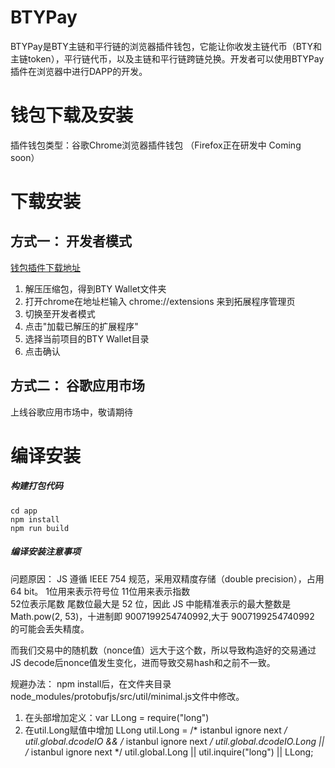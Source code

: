 # BTYPay
BTYPay是BTY主链和平行链的浏览器插件钱包，它能让你收发主链代币（BTY和主链token），平行链代币，以及主链和平行链跨链兑换。开发者可以使用BTYPay插件在浏览器中进行DAPP的开发。

# 钱包下载及安装
插件钱包类型：谷歌Chrome浏览器插件钱包 （Firefox正在研发中 Coming soon）

# 下载安装
## 方式一： 开发者模式
[钱包插件下载地址](https://github.com/33cn/btypay/releases/download/0.1/BTY_Wallet.zip)

1. 解压压缩包，得到BTY Wallet文件夹
2. 打开chrome在地址栏输入 chrome://extensions 来到拓展程序管理页
3. 切换至开发者模式
4. 点击"加载已解压的扩展程序"
5. 选择当前项目的BTY Wallet目录
6. 点击确认

## 方式二： 谷歌应用市场
上线谷歌应用市场中，敬请期待

# 编译安装
##### 构建打包代码
```
cd app
npm install
npm run build
```
##### 编译安装注意事项  
问题原因： 
JS 遵循 IEEE 754 规范，采用双精度存储（double precision），占用 64 bit。 
1位用来表示符号位 
11位用来表示指数  
52位表示尾数 
尾数位最大是 52 位，因此 JS 中能精准表示的最大整数是 Math.pow(2, 53)，十进制即 9007199254740992,大于 9007199254740992 的可能会丢失精度。 

而我们交易中的随机数（nonce值）远大于这个数，所以导致构造好的交易通过JS decode后nonce值发生变化，进而导致交易hash和之前不一致。 

规避办法： 
npm install后，在文件夹目录node_modules/protobufjs/src/util/minimal.js文件中修改。 
1. 在头部增加定义：var LLong = require("long") 
2. 在util.Long赋值中增加 LLong 
util.Long = /* istanbul ignore next */ util.global.dcodeIO && /* istanbul ignore next */ util.global.dcodeIO.Long 
         || /* istanbul ignore next */ util.global.Long 
         || util.inquire("long") || LLong; 
